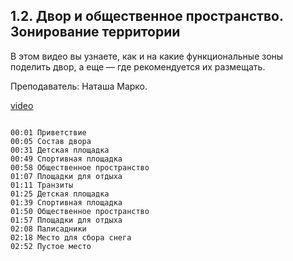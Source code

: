 ## 1.2. Двор и общественное пространство. Зонирование территории

В этом видео вы узнаете, как и на какие функциональные зоны поделить двор, а еще — где рекомендуется их размещать.

Преподаватель: Наташа Марко.

[video](https://player.softculture.cc/embed/AFA/AFA_4.18.11_L1-2_Filling_Zoning)

```chapters

00:01 Приветствие
00:05 Состав двора
00:31 Детская площадка
00:49 Спортивная площадка
00:58 Общественное пространство
01:07 Площадки для отдыха
01:11 Транзиты
01:25 Детская площадка
01:39 Спортивная площадка
01:50 Общественное пространство
01:57 Площадки для отдыха
02:08 Палисадники
02:18 Место для сбора снега
02:52 Пустое место

```